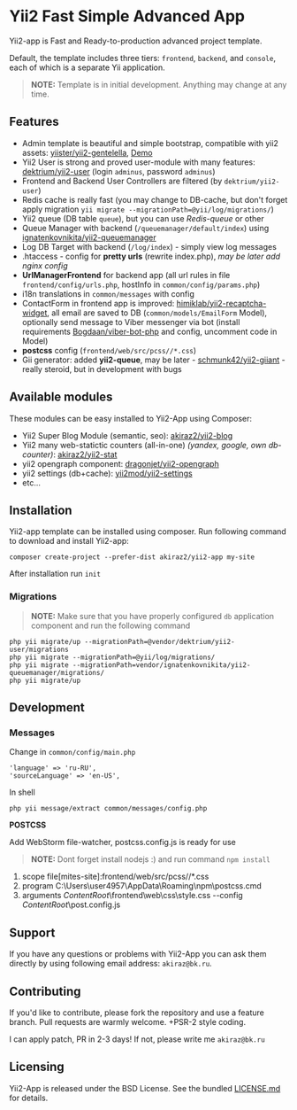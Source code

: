 # Yii2 Fast Simple Advanced App

Yii2-app is Fast and Ready-to-production advanced project template.

Default, the template includes three tiers: `frontend`, `backend`, and `console`, each of which is a separate Yii application.

> **NOTE:** Template is in initial development. Anything may change at any time. 


## Features
* Admin template is beautiful and simple bootstrap, compatible with yii2 assets: [yiister/yii2-gentelella](https://github.com/yiister/yii2-gentelella), [Demo](https://colorlib.com/polygon/gentelella/)
* Yii2 User is strong and proved user-module with many features: [dektrium/yii2-user](https://github.com/dektrium/yii2-user) (login `adminus`, password `adminus`)
* Frontend and Backend User Controllers are filtered (by `dektrium/yii2-user`)
* Redis cache is really fast (you may change to DB-cache, but don't forget apply migration `yii migrate --migrationPath=@yii/log/migrations/`)
* Yii2 queue (DB table `queue`), but you can use *Redis-queue* or other
* Queue Manager with backend (`/queuemanager/default/index`) using [ignatenkovnikita/yii2-queuemanager](https://github.com/ignatenkovnikita/yii2-queuemanager)
* Log DB Target with backend (`/log/index`) - simply view log messages 
* .htaccess - config for **pretty urls** (rewrite index.php), *may be later add nginx config*
* **UrlManagerFrontend** for backend app (all url rules in file `frontend/config/urls.php`, hostInfo in `common/config/params.php`)
* i18n translations in `common/messages` with config
* ContactForm in frontend app is improved: [himiklab/yii2-recaptcha-widget](https://github.com/himiklab/yii2-recaptcha-widget),
 all email are saved to DB (`common/models/EmailForm` Model), optionally send message to Viber messenger via bot
  (install requirements [Bogdaan/viber-bot-php](https://github.com/Bogdaan/viber-bot-php) and config, uncomment code in Model)
* **postcss** config (`frontend/web/src/pcss//*.css`)
* Gii generator: added **yii2-queue**, may be later - [schmunk42/yii2-giiant](https://github.com/schmunk42/yii2-giiant) - really steroid, but in development with bugs


## Available modules
These modules can be easy installed to Yii2-App using Composer:

* Yii2 Super Blog Module (semantic, seo): [akiraz2/yii2-blog](https://github.com/akiraz2/yii2-blog)
* Yii2 many web-statictic counters (all-in-one) *(yandex, google, own db-counter)*: [akiraz2/yii2-stat](https://github.com/akiraz2/yii2-stat)
* yii2 opengraph component: [dragonjet/yii2-opengraph](https://github.com/dragonjet/yii2-opengraph)
* yii2 settings (db+cache): [yii2mod/yii2-settings](https://github.com/yii2mod/yii2-settings)
* etc...


## Installation
Yii2-app template can be installed using composer. Run following command to download and install Yii2-app:
```
composer create-project --prefer-dist akiraz2/yii2-app my-site
```
After installation run `init`

### Migrations

> **NOTE:** Make sure that you have properly configured `db` application component and run the following command

```
php yii migrate/up --migrationPath=@vendor/dektrium/yii2-user/migrations
php yii migrate --migrationPath=@yii/log/migrations/
php yii migrate --migrationPath=vendor/ignatenkovnikita/yii2-queuemanager/migrations/
php yii migrate/up
```


## Development

### Messages
Change in `common/config/main.php`
```
'language' => 'ru-RU',
'sourceLanguage' => 'en-US',
```
In shell 
```
php yii message/extract common/messages/config.php
```

**POSTCSS**

Add WebStorm file-watcher, postcss.config.js is ready for use
> **NOTE:** Dont forget install nodejs :) and run command `npm install`
1. scope file[mites-site]:frontend/web/src/pcss//*.css
2. program C:\Users\user4957\AppData\Roaming\npm\postcss.cmd
3. arguments $ContentRoot$\frontend\web\css\style.css --config $ContentRoot$\post.config.js


## Support

If you have any questions or problems with Yii2-App you can ask them directly
 by using following email address: `akiraz@bk.ru`.


## Contributing

If you'd like to contribute, please fork the repository and use a feature branch. Pull requests are warmly welcome.
+PSR-2 style coding.

I can apply patch, PR in 2-3 days! If not, please write me `akiraz@bk.ru`

## Licensing

Yii2-App is released under the BSD License. See the bundled [LICENSE.md](LICENSE.md)
for details. 
